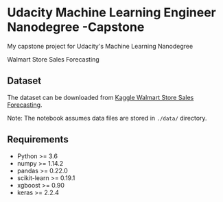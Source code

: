 # Udacity Machine Learning Engineer Nanodegree -Capstone

My capstone project for Udacity's Machine Learning Nanodegree

Walmart Store Sales Forecasting

## Dataset

The dataset can be downloaded from [Kaggle Walmart Store Sales Forecasting](https://www.kaggle.com/c/walmart-recruiting-store-sales-forecasting/data).

Note: The notebook assumes data files are stored in `./data/` directory.

## Requirements

* Python >= 3.6
* numpy >= 1.14.2
* pandas >= 0.22.0
* scikit-learn >= 0.19.1
* xgboost >= 0.90
* keras >= 2.2.4

